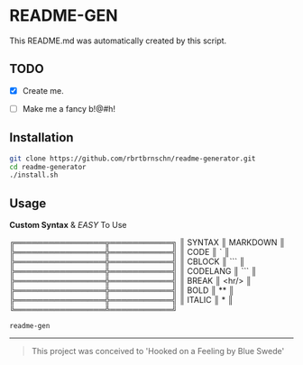 # README-GEN
This README.md was automatically created by this script.
## TODO

* [X] Create me.


* [ ] Make me a fancy b!@#h!

## Installation

```bash
git clone https://github.com/rbrtbrnschn/readme-generator.git
cd readme-generator
./install.sh

```


## Usage
**Custom Syntax** & *EASY* To Use

╔════════════════╦═══════════╗
║     SYNTAX     ║  MARKDOWN ║
╠════════════════╬═══════════╣
║      CODE      ║     \`     ║
╠════════════════╬═══════════╣
║     CBLOCK     ║    \`\`\`    ║
╠════════════════╬═══════════╣
║ CODELANG<lang> ║ \`\`\`<lang> ║
╠════════════════╬═══════════╣
║      BREAK     ║   \<hr\/\>   ║
╠════════════════╬═══════════╣
║      BOLD      ║     **    ║
╠════════════════╬═══════════╣
║     ITALIC     ║     *     ║
╚════════════════╩═══════════╝

```
readme-gen
```

<hr/>

> This project was conceived to 'Hooked on a Feeling by Blue Swede'

